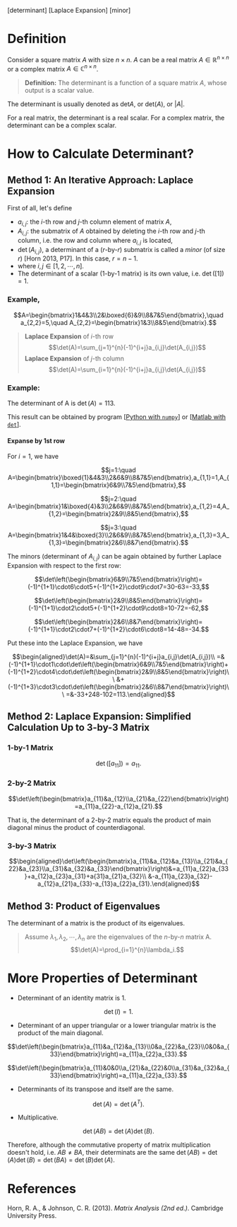 [determinant] [Laplace Expansion] [minor]

# Definition

Consider a square matrix $A$ with size $n\times n$. $A$ can be a real matrix $A\in\mathbb{R}^{n\times n}$ or a complex matrix $A\in\mathbb{C}^{n\times n}$.

> **Definition:** The determinant is a function of a square matrix $A$, whose output is a scalar value.

The determinant is usually denoted as $\mathrm{det}A$, or $\mathrm{det}(A)$, or $|A|$.

For a real matrix, the determinant is a real scalar. For a complex matrix, the determinant can be a complex scalar.

# How to Calculate Determinant?

## Method 1: An Iterative Approach: Laplace Expansion

First of all, let's define

- $a_{i,j}$: the $i$-th row and $j$-th column element of matrix $A$,
- $A_{i,j}$: the submatrix of $A$ obtained by deleting the $i$-th row and $j$-th column, i.e. the row and column where $a_{i,j}$ is located, 
- $\det(A_{i,j})$, a determinant of a ($r$-by-$r$) submatrix is called a *minor* (of size $r$) [Horn 2013, P17]. In this case, $r=n-1$.
- where $i,j\in[1,2,\cdots,n]$.
- The determinant of a scalar (1-by-1 matrix) is its own value, i.e. $\det([1])=1$.

### Example,

$$A=\begin{bmatrix}1&4&3\\2&\boxed{6}&9\\8&7&5\end{bmatrix},\quad a_{2,2}=5,\quad A_{2,2}=\begin{bmatrix}1&3\\8&5\end{bmatrix}.$$

> **Laplace Expansion** of $i$-th row
> $$\det(A)=\sum_{j=1}^{n}(-1)^{i+j}a_{i,j}\det(A_{i,j})$$
> **Laplace Expansion** of $j$-th column
> $$\det(A)=\sum_{i=1}^{n}(-1)^{i+j}a_{i,j}\det(A_{i,j})$$

### Example:

The determinant of A is $\det(A)=113$.

This result can be obtained by program [[Python with `numpy`](src_determinant_by_numpy.py)] or [[Matlab with `det`](src_determinant_by_det.m)].

#### Expanse by 1st row

For $i=1$, we have

$$j=1:\quad A=\begin{bmatrix}\boxed{1}&4&3\\2&6&9\\8&7&5\end{bmatrix},a_{1,1}=1,A_{1,1}=\begin{bmatrix}6&9\\7&5\end{bmatrix},$$

$$j=2:\quad A=\begin{bmatrix}1&\boxed{4}&3\\2&6&9\\8&7&5\end{bmatrix},a_{1,2}=4,A_{1,2}=\begin{bmatrix}2&9\\8&5\end{bmatrix},$$

$$j=3:\quad A=\begin{bmatrix}1&4&\boxed{3}\\2&6&9\\8&7&5\end{bmatrix},a_{1,3}=3,A_{1,3}=\begin{bmatrix}2&6\\8&7\end{bmatrix}.$$

The minors (determinant of $A_{i,j}$) can be again obtained by further Laplace Expansion with respect to the first row:

$$\det\left(\begin{bmatrix}6&9\\7&5\end{bmatrix}\right)=(-1)^{1+1}\cdot6\cdot5+(-1)^{1+2}\cdot9\cdot7=30-63=-33,$$

$$\det\left(\begin{bmatrix}2&9\\8&5\end{bmatrix}\right)=(-1)^{1+1}\cdot2\cdot5+(-1)^{1+2}\cdot9\cdot8=10-72=-62,$$

$$\det\left(\begin{bmatrix}2&6\\8&7\end{bmatrix}\right)=(-1)^{1+1}\cdot2\cdot7+(-1)^{1+2}\cdot6\cdot8=14-48=-34.$$

Put these into the Laplace Expansion, we have

$$\begin{aligned}\det(A)=&\sum_{j=1}^{n}(-1)^{i+j}a_{i,j}\det(A_{i,j})\\
=&(-1)^{1+1}\cdot1\cdot\det\left(\begin{bmatrix}6&9\\7&5\end{bmatrix}\right)+(-1)^{1+2}\cdot4\cdot\det\left(\begin{bmatrix}2&9\\8&5\end{bmatrix}\right)\\
&+(-1)^{1+3}\cdot3\cdot\det\left(\begin{bmatrix}2&6\\8&7\end{bmatrix}\right)\\
=&-33+248-102=113.\end{aligned}$$

## Method 2: Laplace Expansion: Simplified Calculation Up to 3-by-3 Matrix

### 1-by-1 Matrix

$$\det([a_{11}])=a_{11}.$$

### 2-by-2 Matrix

$$\det\left(\begin{bmatrix}a_{11}&a_{12}\\a_{21}&a_{22}\end{bmatrix}\right)=a_{11}a_{22}-a_{12}a_{21}.$$

That is, the determinant of a 2-by-2 matrix equals the product of main diagonal minus the product of counterdiagonal.

### 3-by-3 Matrix

$$\begin{aligned}\det\left(\begin{bmatrix}a_{11}&a_{12}&a_{13}\\a_{21}&a_{22}&a_{23}\\a_{31}&a_{32}&a_{33}\end{bmatrix}\right)&=a_{11}a_{22}a_{33}+a_{12}a_{23}a_{31}+a{31}a_{21}a_{32}\\
&-a_{11}a_{23}a_{32}-a_{12}a_{21}a_{33}-a_{13}a_{22}a_{31}.\end{aligned}$$

## Method 3: Product of Eigenvalues

The determinant of a matrix is the product of its eigenvalues.

> Assume $\lambda_1,\lambda_2,\cdots,\lambda_n$ are the eigenvalues of the $n$-by-$n$ matrix A. $$\det(A)=\prod_{i=1}^{n}\lambda_i.$$

# More Properties of Determinant

- Determinant of an identity matrix is 1.

$$\det(I)=1.$$

- Determinant of an upper triangular or a lower triangular matrix is the product of the main diagonal.

$$\det\left(\begin{bmatrix}a_{11}&a_{12}&a_{13}\\0&a_{22}&a_{23}\\0&0&a_{33}\end{bmatrix}\right)=a_{11}a_{22}a_{33}.$$

$$\det\left(\begin{bmatrix}a_{11}&0&0\\a_{21}&a_{22}&0\\a_{31}&a_{32}&a_{33}\end{bmatrix}\right)=a_{11}a_{22}a_{33}.$$

- Determinants of its transpose and itself are the same.

$$\det(A)=\det(A^T).$$

- Multiplicative.

$$\det(AB)=\det(A)\det(B).$$

Therefore, although the commutative property of matrix multiplication doesn't hold, i.e. $AB\neq BA$, their determinats are the same $\det(AB)=\det(A)\det(B)=\det(BA)=\det(B)\det(A)$.

# References

Horn, R. A., & Johnson, C. R. (2013). *Matrix Analysis (2nd ed.)*. Cambridge University Press.